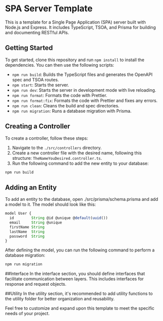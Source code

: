 # SPA Server Template

This is a template for a Single Page Application (SPA) server built with Node.js and Express. It includes TypeScript, TSOA, and Prisma for building and documenting RESTful APIs.

## Getting Started

To get started, clone this repository and run `npm install` to install the dependencies. You can then use the following scripts:

- `npm run build`: Builds the TypeScript files and generates the OpenAPI spec and TSOA routes.
- `npm start`: Starts the server.
- `npm run dev`: Starts the server in development mode with live reloading.
- `npm run format`: Formats the code with Prettier.
- `npm run format:fix`: Formats the code with Prettier and fixes any errors.
- `npm run clean`: Cleans the build and spec directories.
- `npm run migration`: Runs a database migration with Prisma.

## Creating a Controller

To create a controller, follow these steps:

1. Navigate to the `./src/controllers` directory.
2. Create a new controller file with the desired name, following this structure: `TheNameYouDesired.controller.ts`.
3. Run the following command to add the new entity to your database:

```bash
npm run build
```

## Adding an Entity

To add an entity to the database, open ./src/prisma/schema.prisma and add a model to it. The model should look like this:

```typescript
model User {
  id        String @id @unique @default(uuid())
  email     String @unique
  firstName String
  lastName  String
  password  String
}
```

After defining the model, you can run the following command to perform a database migration:

```bash
npm run migration
```

##Interface
In the interface section, you should define interfaces that facilitate communication between layers. This includes interfaces for response and request objects.

##Utility
In the utility section, it's recommended to add utility functions to the utility folder for better organization and reusability.

Feel free to customize and expand upon this template to meet the specific needs of your project.
